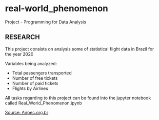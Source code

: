 # real-world_phenomenon
Project - Programming for Data Analysis

## RESEARCH

This project consists on analysis some of statistical flight data in Brazil for the year 2020

Variables being analyzed:

- Total passengers transported
- Number of free tickets
- Number of paid tickets
- Flights by Airlines



All tasks regarding to this project can be found into the jupyter notebook called Real_World_Phenomenon.ipynb

[Source: Anpec.org.br](http://www.anpec.org.br/encontro2008/artigos/200807201800160-.pdf)